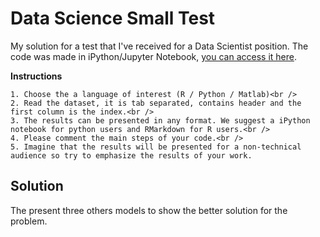 # Data Science Small Test
My solution for a test that I've received for a Data Scientist position. The code was made in iPython/Jupyter Notebook, [you can access it here](https://israelmendez232.github.io/data-science-small-test.html).

**Instructions**<br />
```
1. Choose the a language of interest (R / Python / Matlab)<br />
2. Read the dataset, it is tab separated, contains header and the first column is the index.<br />
3. The results can be presented in any format. We suggest a iPython notebook for python users and RMarkdown for R users.<br />
4. Please comment the main steps of your code.<br />
5. Imagine that the results will be presented for a non-technical audience so try to emphasize the results of your work.
```

## Solution
The present three others models to show the better solution for the problem.
